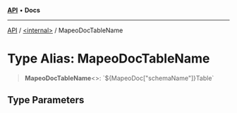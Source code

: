 [**API**](../../README.md) • **Docs**

***

[API](../../README.md) / [\<internal\>](../README.md) / MapeoDocTableName

# Type Alias: MapeoDocTableName

> **MapeoDocTableName**\<\>: \`$\{MapeoDoc\["schemaName"\]\}Table\`

## Type Parameters
